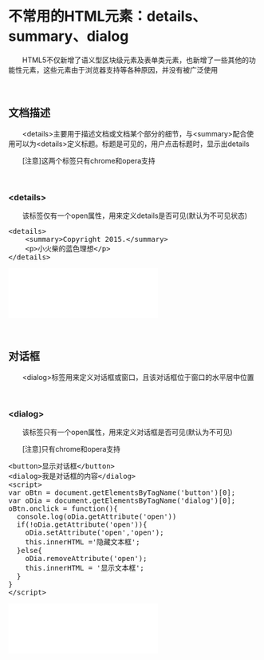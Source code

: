 # 不常用的HTML元素：details、summary、dialog

　　HTML5不仅新增了语义型区块级元素及表单类元素，也新增了一些其他的功能性元素，这些元素由于浏览器支持等各种原因，并没有被广泛使用

&nbsp;

## 文档描述

　　&lt;details&gt;主要用于描述文档或文档某个部分的细节，与&lt;summary&gt;配合使用可以为&lt;details&gt;定义标题。标题是可见的，用户点击标题时，显示出details

　　[注意]这两个标签只有chrome和opera支持

&nbsp;

### &lt;details&gt;

 　　该标签仅有一个open属性，用来定义details是否可见(默认为不可见状态)

<div class="cnblogs_code">
<pre>&lt;details&gt;
    &lt;summary&gt;Copyright 2015.&lt;/summary&gt;
    &lt;p&gt;小火柴的蓝色理想&lt;/p&gt;
&lt;/details&gt;    </pre>
</div>

<iframe src="{{book.demo}}/html/struc/s1.html" frameborder="0" width="300" height="100"></iframe>

&nbsp;

## 对话框

　　&lt;dialog&gt;标签用来定义对话框或窗口，且该对话框位于窗口的水平居中位置

&nbsp;

### &lt;dialog&gt;

　　该标签只有一个open属性，用来定义对话框是否可见(默认为不可见)

　　[注意]只有chrome和opera支持

<div class="cnblogs_code">
<pre>&lt;button&gt;显示对话框&lt;/button&gt;
&lt;dialog&gt;我是对话框的内容&lt;/dialog&gt;
&lt;script&gt;
var oBtn = document.getElementsByTagName('button')[0];
var oDia = document.getElementsByTagName('dialog')[0]; 
oBtn.onclick = function(){
  console.log(oDia.getAttribute('open'))
  if(!oDia.getAttribute('open')){
    oDia.setAttribute('open','open');
    this.innerHTML ='隐藏文本框';
  }else{
    oDia.removeAttribute('open');
    this.innerHTML = '显示文本框';
  }
}
&lt;/script&gt;</pre>
</div>

<iframe src="{{book.demo}}/html/struc/s2.html" frameborder="0" width="300" height="100"></iframe>